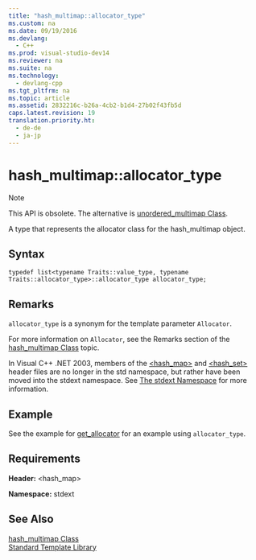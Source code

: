 ```yaml
---
title: "hash_multimap::allocator_type"
ms.custom: na
ms.date: 09/19/2016
ms.devlang: 
  - C++
ms.prod: visual-studio-dev14
ms.reviewer: na
ms.suite: na
ms.technology: 
  - devlang-cpp
ms.tgt_pltfrm: na
ms.topic: article
ms.assetid: 2832216c-b26a-4cb2-b1d4-27b02f43fb5d
caps.latest.revision: 19
translation.priority.ht: 
  - de-de
  - ja-jp
---
```

# hash_multimap::allocator_type
> [!NOTE]
>  This API is obsolete. The alternative is [unordered_multimap Class](../vs140/unordered_multimap-Class.md).  
  
 A type that represents the allocator class for the hash_multimap object.  
  
## Syntax  
  
```  
typedef list<typename Traits::value_type, typename Traits::allocator_type>::allocator_type allocator_type;  
```  
  
## Remarks  
 `allocator_type` is a synonym for the template parameter `Allocator`.  
  
 For more information on `Allocator`, see the Remarks section of the [hash_multimap Class](../vs140/hash_multimap-Class.md) topic.  
  
 In Visual C++ .NET 2003, members of the [<hash_map>](../vs140/-hash_map-.md) and [<hash_set>](../vs140/-hash_set-.md) header files are no longer in the std namespace, but rather have been moved into the stdext namespace. See [The stdext Namespace](../vs140/stdext-Namespace.md) for more information.  
  
## Example  
 See the example for [get_allocator](../vs140/hash_multimap--get_allocator.md) for an example using `allocator_type`.  
  
## Requirements  
 **Header:** <hash_map>  
  
 **Namespace:** stdext  
  
## See Also  
 [hash_multimap Class](../vs140/hash_multimap-Class.md)   
 [Standard Template Library](../vs140/Standard-Template-Library.md)